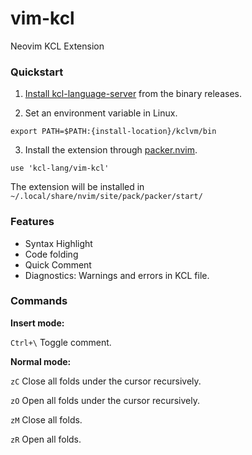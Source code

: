 # vim-kcl
Neovim KCL Extension

### Quickstart
1. [Install kcl-language-server](https://kcl-lang.io/docs/user_docs/getting-started/install) from the binary releases.

2. Set an environment variable in Linux.
```
export PATH=$PATH:{install-location}/kclvm/bin
```

3. Install the extension through [packer.nvim](https://github.com/wbthomason/packer.nvim).
```
use 'kcl-lang/vim-kcl'
```
The extension will be installed in ``` ~/.local/share/nvim/site/pack/packer/start/```

### Features
+ Syntax Highlight
+ Code folding
+ Quick Comment
+ Diagnostics:  Warnings and errors in KCL file.

### Commands
**Insert mode:**

``Ctrl+\``  Toggle comment.

**Normal mode:**

```zC```  Close all folds under the cursor recursively. 

```zO```  Open all folds under the cursor recursively. 

```zM```  Close all folds.

```zR```   Open all folds. 
